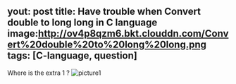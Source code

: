 yout: post
title: Have trouble when Convert double to long long in C language
image:http://ov4p8qzm6.bkt.clouddn.com/Convert%20double%20to%20long%20long.png
tags: [C-language, question]
---
Where is the extra 1 ?
![picture1](http://ov4p8qzm6.bkt.clouddn.com/Convert%20double%20to%20long%20long.png)

